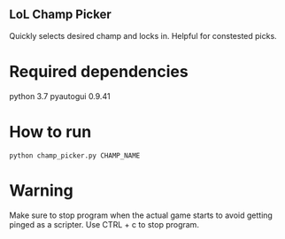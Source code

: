 ## LoL Champ Picker
Quickly selects desired champ and locks in. Helpful for constested picks.

# Required dependencies
python 3.7
pyautogui 0.9.41

# How to run
`python champ_picker.py CHAMP_NAME`

# Warning
Make sure to stop program when the actual game starts to avoid getting pinged as a scripter.
Use CTRL + c to stop program.